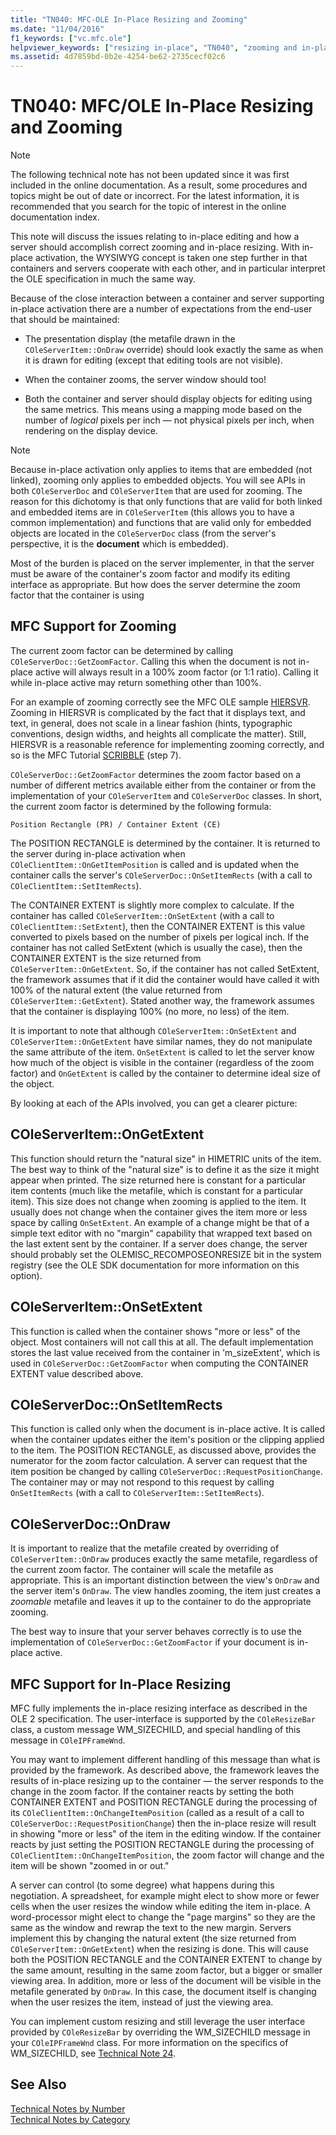 ```yaml
---
title: "TN040: MFC-OLE In-Place Resizing and Zooming"
ms.date: "11/04/2016"
f1_keywords: ["vc.mfc.ole"]
helpviewer_keywords: ["resizing in-place", "TN040", "zooming and in-place activation", "in-place activation, zooming and resizing"]
ms.assetid: 4d7859bd-0b2e-4254-be62-2735cecf02c6
---
```

# TN040: MFC/OLE In-Place Resizing and Zooming

> [!NOTE]
>  The following technical note has not been updated since it was first included in the online documentation. As a result, some procedures and topics might be out of date or incorrect. For the latest information, it is recommended that you search for the topic of interest in the online documentation index.

This note will discuss the issues relating to in-place editing and how a server should accomplish correct zooming and in-place resizing. With in-place activation, the WYSIWYG concept is taken one step further in that containers and servers cooperate with each other, and in particular interpret the OLE specification in much the same way.

Because of the close interaction between a container and server supporting in-place activation there are a number of expectations from the end-user that should be maintained:

- The presentation display (the metafile drawn in the `COleServerItem::OnDraw` override) should look exactly the same as when it is drawn for editing (except that editing tools are not visible).

- When the container zooms, the server window should too!

- Both the container and server should display objects for editing using the same metrics. This means using a mapping mode based on the number of *logical* pixels per inch — not physical pixels per inch, when rendering on the display device.

> [!NOTE]
>  Because in-place activation only applies to items that are embedded (not linked), zooming only applies to embedded objects. You will see APIs in both `COleServerDoc` and `COleServerItem` that are used for zooming. The reason for this dichotomy is that only functions that are valid for both linked and embedded items are in `COleServerItem` (this allows you to have a common implementation) and functions that are valid only for embedded objects are located in the `COleServerDoc` class (from the server's perspective, it is the **document** which is embedded).

Most of the burden is placed on the server implementer, in that the server must be aware of the container's zoom factor and modify its editing interface as appropriate. But how does the server determine the zoom factor that the container is using

## MFC Support for Zooming

The current zoom factor can be determined by calling `COleServerDoc::GetZoomFactor`. Calling this when the document is not in-place active will always result in a 100% zoom factor (or 1:1 ratio). Calling it while in-place active may return something other than 100%.

For an example of zooming correctly see the MFC OLE sample [HIERSVR](../visual-cpp-samples.md). Zooming in HIERSVR is complicated by the fact that it displays text, and text, in general, does not scale in a linear fashion (hints, typographic conventions, design widths, and heights all complicate the matter). Still, HIERSVR is a reasonable reference for implementing zooming correctly, and so is the MFC Tutorial [SCRIBBLE](../visual-cpp-samples.md) (step 7).

`COleServerDoc::GetZoomFactor` determines the zoom factor based on a number of different metrics available either from the container or from the implementation of your `COleServerItem` and `COleServerDoc` classes. In short, the current zoom factor is determined by the following formula:

```
Position Rectangle (PR) / Container Extent (CE)
```

The POSITION RECTANGLE is determined by the container. It is returned to the server during in-place activation when `COleClientItem::OnGetItemPosition` is called and is updated when the container calls the server's `COleServerDoc::OnSetItemRects` (with a call to `COleClientItem::SetItemRects`).

The CONTAINER EXTENT is slightly more complex to calculate. If the container has called `COleServerItem::OnSetExtent` (with a call to `COleClientItem::SetExtent`), then the CONTAINER EXTENT is this value converted to pixels based on the number of pixels per logical inch. If the container has not called SetExtent (which is usually the case), then the CONTAINER EXTENT is the size returned from `COleServerItem::OnGetExtent`. So, if the container has not called SetExtent, the framework assumes that if it did the container would have called it with 100% of the natural extent (the value returned from `COleServerItem::GetExtent`). Stated another way, the framework assumes that the container is displaying 100% (no more, no less) of the item.

It is important to note that although `COleServerItem::OnSetExtent` and `COleServerItem::OnGetExtent` have similar names, they do not manipulate the same attribute of the item. `OnSetExtent` is called to let the server know how much of the object is visible in the container (regardless of the zoom factor) and `OnGetExtent` is called by the container to determine ideal size of the object.

By looking at each of the APIs involved, you can get a clearer picture:

## COleServerItem::OnGetExtent

This function should return the "natural size" in HIMETRIC units of the item. The best way to think of the "natural size" is to define it as the size it might appear when printed. The size returned here is constant for a particular item contents (much like the metafile, which is constant for a particular item). This size does not change when zooming is applied to the item. It usually does not change when the container gives the item more or less space by calling `OnSetExtent`. An example of a change might be that of a simple text editor with no "margin" capability that wrapped text based on the last extent sent by the container. If a server does change, the server should probably set the OLEMISC_RECOMPOSEONRESIZE bit in the system registry (see the OLE SDK documentation for more information on this option).

## COleServerItem::OnSetExtent

This function is called when the container shows "more or less" of the object. Most containers will not call this at all. The default implementation stores the last value received from the container in 'm_sizeExtent', which is used in `COleServerDoc::GetZoomFactor` when computing the CONTAINER EXTENT value described above.

## COleServerDoc::OnSetItemRects

This function is called only when the document is in-place active. It is called when the container updates either the item's position or the clipping applied to the item. The POSITION RECTANGLE, as discussed above, provides the numerator for the zoom factor calculation. A server can request that the item position be changed by calling `COleServerDoc::RequestPositionChange`. The container may or may not respond to this request by calling `OnSetItemRects` (with a call to `COleServerItem::SetItemRects`).

## COleServerDoc::OnDraw

It is important to realize that the metafile created by overriding of `COleServerItem::OnDraw` produces exactly the same metafile, regardless of the current zoom factor. The container will scale the metafile as appropriate. This is an important distinction between the view's `OnDraw` and the server item's `OnDraw`. The view handles zooming, the item just creates a *zoomable* metafile and leaves it up to the container to do the appropriate zooming.

The best way to insure that your server behaves correctly is to use the implementation of `COleServerDoc::GetZoomFactor` if your document is in-place active.

## MFC Support for In-Place Resizing

MFC fully implements the in-place resizing interface as described in the OLE 2 specification. The user-interface is supported by the `COleResizeBar` class, a custom message WM_SIZECHILD, and special handling of this message in `COleIPFrameWnd`.

You may want to implement different handling of this message than what is provided by the framework. As described above, the framework leaves the results of in-place resizing up to the container — the server responds to the change in the zoom factor. If the container reacts by setting the both CONTAINER EXTENT and POSITION RECTANGLE during the processing of its `COleClientItem::OnChangeItemPosition` (called as a result of a call to `COleServerDoc::RequestPositionChange`) then the in-place resize will result in showing "more or less" of the item in the editing window. If the container reacts by just setting the POSITION RECTANGLE during the processing of `COleClientItem::OnChangeItemPosition`, the zoom factor will change and the item will be shown "zoomed in or out."

A server can control (to some degree) what happens during this negotiation. A spreadsheet, for example might elect to show more or fewer cells when the user resizes the window while editing the item in-place. A word-processor might elect to change the "page margins" so they are the same as the window and rewrap the text to the new margin. Servers implement this by changing the natural extent (the size returned from `COleServerItem::OnGetExtent`) when the resizing is done. This will cause both the POSITION RECTANGLE and the CONTAINER EXTENT to change by the same amount, resulting in the same zoom factor, but a bigger or smaller viewing area. In addition, more or less of the document will be visible in the metafile generated by `OnDraw`. In this case, the document itself is changing when the user resizes the item, instead of just the viewing area.

You can implement custom resizing and still leverage the user interface provided by `COleResizeBar` by overriding the WM_SIZECHILD message in your `COleIPFrameWnd` class. For more information on the specifics of WM_SIZECHILD, see [Technical Note 24](../mfc/tn024-mfc-defined-messages-and-resources.md).

## See Also

[Technical Notes by Number](../mfc/technical-notes-by-number.md)<br/>
[Technical Notes by Category](../mfc/technical-notes-by-category.md)

